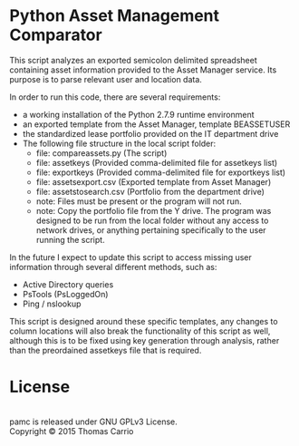 <h1>Python Asset Management Comparator</h1>

<p>This script analyzes an exported semicolon delimited spreadsheet containing asset information
provided to the Asset Manager service. Its purpose is to parse relevant user and location data. </p>

<p>In order to run this code, there are several requirements:
<ul>
<li>a working installation of the Python 2.7.9 runtime environment
<li>an exported template from the Asset Manager, template BEASSETUSER
<li>the standardized lease portfolio provided on the IT department drive
<li>The following file structure in the local script folder: 
  <ul>
  <li>file:	compareassets.py (The script)
	<li>file:	assetkeys (Provided comma-delimited file for assetkeys list)
	<li>file:	exportkeys (Provided comma-delimited file for exportkeys list)
	<li>file:	assetsexport.csv (Exported template from Asset Manager)
	<li>file:	assetstosearch.csv (Portfolio from the department drive)
	<li>note:	Files must be present or the program will not run.
	<li>note:	Copy the portfolio file from the Y drive. The program was designed to be run from the local folder without any access to network drives, or anything pertaining specifically to the user running the script. 
  </ul>
</ul></p>

In the future I expect to update this script to access missing user information through several
different methods, such as:
<ul>
<li>Active Directory queries
<li>PsTools (PsLoggedOn)
<li>Ping / nslookup
</ul>

This script is designed around these specific templates, any changes to column locations will 
also break the functionality of this script as well, although this is to be fixed using key 
generation through analysis, rather than the preordained assetkeys file that is required.

<h1>License</h1>
<br>
pamc is released under GNU GPLv3 License.
<br>
Copyright © 2015 Thomas Carrio
